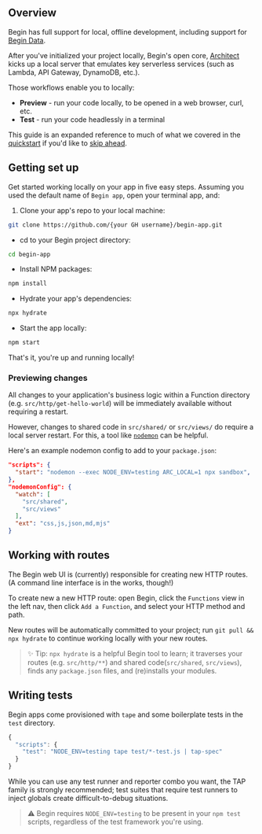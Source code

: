 ## Overview

Begin has full support for local, offline development, including support for [Begin Data](/en/data/begin-data/).

After you've initialized your project locally, Begin's open core, [Architect](https://arc.codes) kicks up a local server that emulates key serverless services (such as Lambda, API Gateway, DynamoDB, etc.).

Those workflows enable you to locally:
- **Preview** - run your code locally, to be opened in a web browser, curl, etc.
- **Test** - run your code headlessly in a terminal

This guide is an expanded reference to much of what we covered in the [quickstart](/en/getting-started/quickstart) if you'd like to [skip ahead](/en/routes-functions/creating-new-routes/).


## Getting set up

Get started working locally on your app in five easy steps. Assuming you used the default name of `Begin app`, open your terminal app, and:

1. Clone your app's repo to your local machine:
```bash
git clone https://github.com/{your GH username}/begin-app.git
```

- cd to your Begin project directory:
```bash
cd begin-app
```

- Install NPM packages:
```bash
npm install
```

- Hydrate your app's dependencies:
```bash
npx hydrate
```

- Start the app locally:
```bash
npm start
```

That's it, you're up and running locally!


### Previewing changes

All changes to your application's business logic within a Function directory (e.g. `src/http/get-hello-world`) will be immediately available without requiring a restart.

However, changes to shared code in `src/shared/` or `src/views/` do require a local server restart. For this, a tool like [`nodemon`](https://nodemon.io/) can be helpful.

Here's an example nodemon config to add to your `package.json`:

```json
"scripts": {
  "start": "nodemon --exec NODE_ENV=testing ARC_LOCAL=1 npx sandbox",
},
"nodemonConfig": {
  "watch": [
    "src/shared",
    "src/views"
  ],
  "ext": "css,js,json,md,mjs"
}
```


## Working with routes

The Begin web UI is (currently) responsible for creating new HTTP routes. (A command line interface is in the works, though!)

To create new a new HTTP route: open Begin, click the `Functions` view in the left nav, then click `Add a Function`, and select your HTTP method and path.

New routes will be automatically committed to your project; run `git pull && npx hydrate` to continue working locally with your new routes.

> ✨ Tip: `npx hydrate` is a helpful Begin tool to learn; it traverses your routes (e.g. `src/http/**`) and shared code(`src/shared`, `src/views`), finds any `package.json` files, and (re)installs your modules.


## Writing tests

Begin apps come provisioned with `tape` and some boilerplate tests in the `test` directory.

```js
{
  "scripts": {
    "test": "NODE_ENV=testing tape test/*-test.js | tap-spec"
  }
}
```

While you can use any test runner and reporter combo you want, the TAP family is strongly recommended; test suites that require test runners to inject globals create difficult-to-debug situations.

> ⚠️ Begin requires `NODE_ENV=testing` to be present in your `npm test` scripts, regardless of the test framework you're using.
